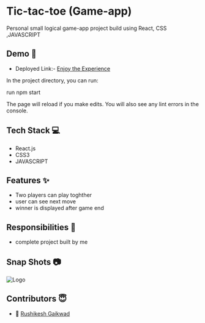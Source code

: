 
# Tic-tac-toe (Game-app)

Personal small logical game-app project build using React, CSS ,JAVASCRIPT

## Demo  🎥

- Deployed Link:- [Enjoy the Experience](https://dynamic-narwhal-05cb72.netlify.app)

In the project directory, you can run:

run npm start

The page will reload if you make edits.
You will also see any lint errors in the console.

## Tech Stack 💻
- React.js
- CSS3
- JAVASCRIPT

## Features ✨

- Two players can play toghther
- user can see next move
- winner is displayed after game end

## Responsibilities 💪
- complete project built by me

## Snap Shots 📷


![Logo](https://i.ibb.co/1bxtw5B/tictactoe.png)


## Contributors  😇

- 👤 [Rushikesh Gaikwad](https://github.com/rushig777)
